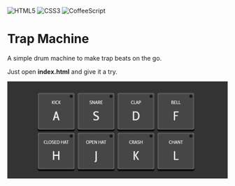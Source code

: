 
![HTML5](https://img.shields.io/badge/HTML-%23E34F26.svg?style=flat&logo=html5&logoColor=white)
![CSS3](https://img.shields.io/badge/CSS-%231572B6.svg?style=flat&logo=css3&logoColor=white)
![CoffeeScript](https://img.shields.io/badge/CoffeeScript-%232F2625.svg?style=flat&logo=coffeescript&logoColor=white)

# Trap Machine

A simple drum machine to make trap beats on the go.

Just open **index.html** and give it a try.

![Screenshot](trapMachine_preview.png)
